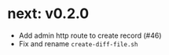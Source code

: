 # next: v0.2.0

- Add admin http route to create record (#46)
- Fix and rename `create-diff-file.sh`
